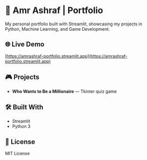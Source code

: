 # 🧠 Amr Ashraf | Portfolio

My personal portfolio built with Streamlit, showcasing my projects in Python, Machine Learning, and Game Development.

## 🌐 Live Demo
[https://amrashraf-portfolio.streamlit.app](https://amrashraf-portfolio.streamlit.app)

## 🎮 Projects
- **Who Wants to Be a Millionaire** — Tkinter quiz game

## 🛠️ Built With
- Streamlit
- Python 3

## 📄 License
MIT License
